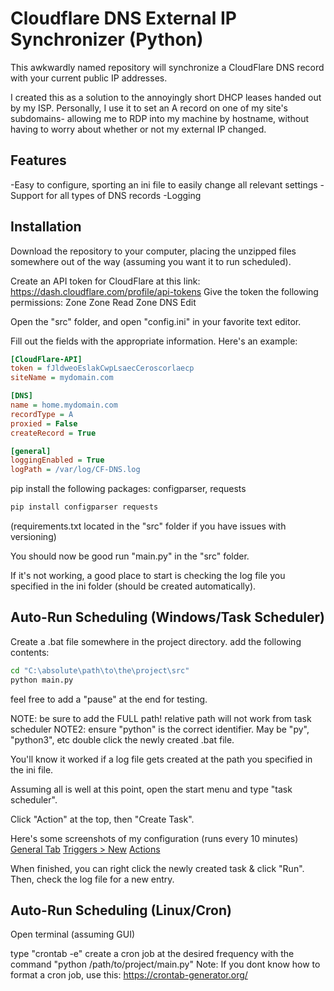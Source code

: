# Cloudflare DNS External IP Synchronizer (Python)

This awkwardly named repository will synchronize a CloudFlare DNS record with your current public IP addresses.

I created this as a solution to the annoyingly short DHCP leases handed out by my ISP. Personally, I use it to set an A record on one of my site's subdomains- allowing me to RDP into my machine by hostname, without having to worry about whether or not my external IP changed. 


## Features
  -Easy to configure, sporting an ini file to easily change all relevant settings
  -Support for all types of DNS records
  -Logging 
  
## Installation
Download the repository to your computer, placing the unzipped files somewhere out of the way (assuming you want it to run scheduled).

Create an API token for CloudFlare at this link: https://dash.cloudflare.com/profile/api-tokens
Give the token the following permissions:
    Zone   Zone   Read
    Zone   DNS    Edit
    
Open the "src" folder, and open "config.ini" in your favorite text editor.

Fill out the fields with the appropriate information. Here's an example:
```ini
[CloudFlare-API]
token = fJldweoEslakCwpLsaecCeroscorlaecp
siteName = mydomain.com

[DNS]
name = home.mydomain.com
recordType = A
proxied = False
createRecord = True

[general]
loggingEnabled = True
logPath = /var/log/CF-DNS.log
```

pip install the following packages: configparser, requests
```bash
pip install configparser requests
```
(requirements.txt located in the "src" folder if you have issues with versioning)

You should now be good run "main.py" in the "src" folder.

If it's not working, a good place to start is checking the log file you specified in the ini folder (should be created automatically).

## Auto-Run Scheduling (Windows/Task Scheduler)
Create a .bat file somewhere in the project directory. add the following contents:
```bash
cd "C:\absolute\path\to\the\project\src"
python main.py
```
feel free to add a "pause" at the end for testing.

NOTE:  be sure to add the FULL path! relative path will not work from task scheduler
NOTE2: ensure "python" is the correct identifier. May be "py", "python3", etc
double click the newly created .bat file.

You'll know it worked if a log file gets created at the path you specified in the ini file.

Assuming all is well at this point, open the start menu and type "task scheduler".

Click "Action" at the top, then "Create Task".

Here's some screenshots of my configuration (runs every 10 minutes)
[General Tab](http://bit.ly/2nvvIe1)
[Triggers > New](http://bit.ly/2nvyLTv)
[Actions](http://bit.ly/2lXrcEE)

When finished, you can right click the newly created task & click "Run". Then, check the log file for a new entry.

## Auto-Run Scheduling (Linux/Cron)
Open terminal (assuming GUI)

type "crontab -e"
create a cron job at the desired frequency with the command "python /path/to/project/main.py" 
Note: If you dont know how to format a cron job, use this: https://crontab-generator.org/
